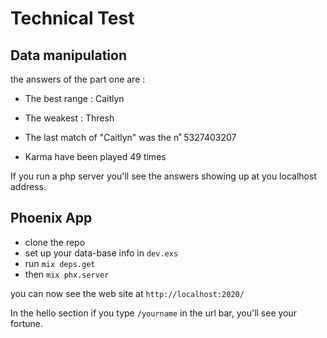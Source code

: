 # Technical Test

## Data manipulation
the answers of the part one are :
- The best range : Caitlyn

- The weakest : Thresh

- The last match of "Caitlyn" was the n˚ 5327403207

- Karma have been played 49 times

If you run a php server you'll see the answers showing up at you localhost address.

## Phoenix App

- clone the repo 
- set up your data-base info in ```dev.exs```
- run ```mix deps.get```
- then ```mix phx.server```

you can now see the web site at ```http://localhost:2020/```

In the hello section if you type  ```/yourname``` in the url bar, you'll see your fortune.